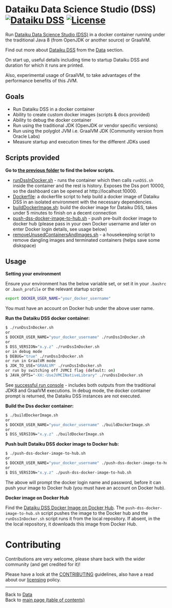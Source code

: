# Dataiku Data Science Studio (DSS) [![Dataiku DSS](https://img.shields.io/docker/pulls/neomatrix369/dataiku-dss.svg)](https://hub.docker.com/r/neomatrix369/dataiku-dss) [![License](https://img.shields.io/badge/License-Apache%202.0-blue.svg)](https://opensource.org/licenses/Apache-2.0)

Run [Dataiku Data Science Studio (DSS)](http://dataiku.com) in a docker container running under the traditional Java 8 (from OpenJDK or another source) or GraalVM.

Find out more about [Dataiku DSS](http://dataiku.com) from the [Data](../../../data/about-Dataiku.md) section.

On start up, useful details including time to startup Dataiku DSS and duration for which it runs are printed.

Also, experimental usage of GraalVM, to take advantages of the performance benefits of this JVM. 

## Goals

- Run Dataiku DSS in a docker container
- Ability to create custom docker images (scripts & docs provided)
- Ability to debug the docker container
- Run using the traditional JDK (OpenJDK or vendor specific versions)
- Run using the polyglot JVM i.e. GraalVM JDK (Community version from Oracle Labs)
- Measure startup and execution times for the different JDKs used

## Scripts provided

**Go to [the previous folder](../dataiku) to find the below scripts.**

- [runDssInDocker.sh](./runDssInDocker.sh) - runs the container which then calls `runDSS.sh` inside the container and the rest is history.  Exposes the Dss port 10000, so the dashboard can be opened at http://localhost:10000.
- [Dockerfile](./Dockerfile): a dockerfile script to help build a docker image of Dataiku DSS in an isolated environment with the necessary dependencies.
- [buildDockerImage.sh](./buildDockerImage.sh): build the docker image for Dataiku DSS, takes under 5 minutes to finish on a decent connection
- [push-dss-docker-image-to-hub.sh](./push-dss-docker-image-to-hub.sh) - push pre-built docker image to docker hub (please pass in your own Docker username and later on enter Docker login details, see usage below)
- [removeUnusedContainersAndImages.sh](./removeUnusedContainersAndImages.sh) - a housekeeping script to remove dangling images and terminated containers (helps save some diskspace)

## Usage

**Setting your environment**

Ensure your environment has the below variable set, or set it in your `.bashrc` or `.bash_profile` or the relevant startup script:

```bash
export DOCKER_USER_NAME="your_docker_username"
```

You must have an account on Docker hub under the above user name.

**Run the Dataiku DSS docker container:**

```bash
$ ./runDssInDocker.sh
or
$ DOCKER_USER_NAME="your_docker_username" ./runDssInDocker.sh
or
$ DSS_VERSION="x.y.z" ./runDssInDocker.sh
or in debug mode
$ DEBUG="true" ./runDssInDocker.sh
or run in GraalVM mode
$ JDK_TO_USE="GRAALVM" ./runDssInDocker.sh
or run by switching off JVMCI flag (default: on)
$ JAVA_OPTS="-XX:-UseJVMCINativeLibrary" ./runDssInDocker.sh
```

See [successful run console](successful-run-console.md) - includes both outputs from the traditional JDK8 and GraalVM executions. 
In debug mode, the docker container prompt is returned, the Dataiku DSS instances are not executed.

**Build the Dss docker container:**

```bash
$ ./buildDockerImage.sh
or
$ DOCKER_USER_NAME="your_docker_username" ./buildDockerImage.sh
or
$ DSS_VERSION="x.y.z" ./buildDockerImage.sh
```

**Push built Dataiku DSS docker image to Docker hub:**

```bash
$ ./push-dss-docker-image-to-hub.sh
or
$ DOCKER_USER_NAME="your_docker_username" ./push-dss-docker-image-to-hub.sh
or
$ DSS_VERSION="x.y.z" ./push-dss-docker-image-to-hub.sh
```

The above will prompt the docker login name and password, before it can push your image to Docker hub (you must have an account on Docker hub).

**Docker image on Docker Hub**

Find the [Dataiku DSS Docker Image on Docker Hub](https://hub.docker.com/r/neomatrix369/dataiku-dss). The `push-dss-docker-image-to-hub.sh` script pushes the image to the Docker hub and the `runDssInDocker.sh` script runs it from the local repository. If absent, in the the local repository, it downloads this image from Docker Hub.

# Contributing

Contributions are very welcome, please share back with the wider community (and get credited for it)!

Please have a look at the [CONTRIBUTING](../../../../../CONTRIBUTING.md) guidelines, also have a read about our [licensing](../../../../../LICENSE.md) policy.

---

Back to [Data](../../../../../data/README.md)</br>
Back to [main page (table of contents)](../../../../../README.md)